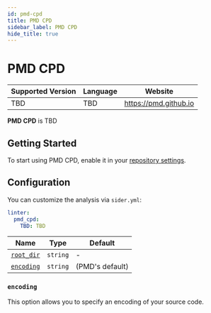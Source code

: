 ```yaml
---
id: pmd-cpd
title: PMD CPD
sidebar_label: PMD CPD
hide_title: true
---
```


# PMD CPD

| Supported Version | Language    | Website               |
| ----------------- | ----------- | --------------------- |
| TBD               | TBD         | https://pmd.github.io |

**PMD CPD** is TBD

## Getting Started

To start using PMD CPD, enable it in your [repository settings](../../getting-started/repository-settings.md).

## Configuration

You can customize the analysis via `sider.yml`:

```yaml
linter:
  pmd_cpd:
    TBD: TBD
```

| Name                                                                                  | Type                 | Default         |
| ------------------------------------------------------------------------------------- | -------------------- | --------------- |
| [`root_dir`](../../getting-started/custom-configuration.md#linteranalyzer_idroot_dir) | `string`             | -               |
| [`encoding`](#encoding)                                                               | `string`             | (PMD's default) |

### `encoding`

This option allows you to specify an encoding of your source code.
